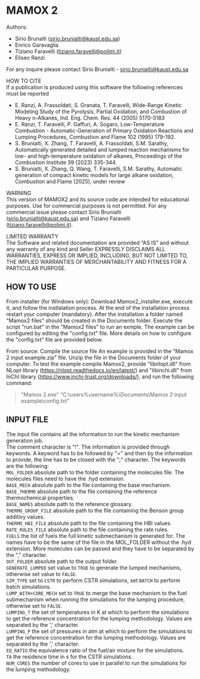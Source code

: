 # MAMOX 2

Authors:
- Sirio Brunalti (sirio.brunialti@kaust.edu.sa)
- Enrico Garavaglia
- Tiziano Faravelli (tiziano.faravelli@polimi.it)
- Eliseo Ranzi
  
For any inquire please contact Sirio Brunialti - sirio.brunialti@kaust.edu.sa

HOW TO CITE  
If a publication is produced using this software the following references must be reported
- E. Ranzi, A. Frassoldati, S. Granata, T. Faravelli, Wide-Range Kinetic Modeling Study of the Pyrolysis, Partial Oxidation, and Combustion of Heavy n-Alkanes, Ind. Eng. Chem. Res. 44 (2005) 5170-5183
- E. Ranzi, T. Faravelli, P. Gaffuri, A. Sogaro, Low-Temperature Combustion - Automatic-Generation of Primary Oxidation Reactions and Lumping Procedures, Combustion and Flame 102 (1995) 179-192.
- S. Brunialti, X. Zhang, T. Faravelli, A. Frassoldati, S.M. Sarathy, Automatically generated detailed and lumped reaction mechanisms for low- and high-temperature oxidation of alkanes, Proceedings of the Combustion Institute 39 (2023) 335-344.
- S. Brunialti, X. Zhang, Q. Wang, T. Faravelli, S.M. Sarathy, Automatic generation of compact kinetic models for large alkane oxidation, Combustion and Flame (2025), under review

WARNING  
This version of MAMOX2 and its source code are intended for educational purposes. Use for commercial purposes is not permitted. For any commercial issue please contact	Sirio Brunialti (sirio.brunialti@kaust.edu.sa) and Tiziano Faravelli (tiziano.faravelli@polimi.it).

LIMITED WARRANTY  
The Software and related documentation are provided “AS IS” and without	any warranty of any kind and Seller EXPRESSLY DISCLAIMS ALL WARRANTIES,	EXPRESS OR IMPLIED, INCLUDING, BUT NOT LIMITED TO, THE IMPLIED WARRANTIES	OF MERCHANTABILITY AND FITNESS FOR A PARTICULAR PURPOSE.

## HOW TO USE
From installer (for Windows only):
Download Mamox2_installer.exe, execute it, and follow the instlalation process. At the end of the installation process restart your computer (mandatory).
After the installation a folder named "Mamox2 files" should be created in the Documents folder.
Execute the script "run.bat" in the "Mamox2 files" to run an exmple. The example can be configured by editing the "config.txt" file. More details on how to configure the "config.txt" file are provided below.

From source:
Compile the source file
An example is provided in the "Mamox 2 input example.zip" file. Unzip the file in the Documents folder of your computer. To test the example compile Mamox2, provide "libnlopt.dll" from NLopt library (https://nlopt.readthedocs.io/en/latest/) and "libinchi.dll" from InChI library (https://www.inchi-trust.org/downloads/), and run the following command:
> "Mamox 2.exe" "C:\users\%username%\Documents\Mamox 2 input example\config.txt"

## INPUT FILE
The input file contains all the information to run the kinetic mechanism generation job.  
The comment character is "!".
The information is provided through keywords. A keyword has to be followed by "=" and then by the information to provide, the line has to be closed with the ";" character.
The keywords are the following:  
`MOL_FOLDER` absolute path to the folder containing the molecules file. The molecules files need to have the .hyd extension.  
`BASE_MECH` absolute path to the file containing the base mechanism.  
`BASE_THERMO` absolute path to the file containing the reference thermochemical properties.  
`BASE_NAMES` absolute path to the reference glossary.  
`THERMO_GROUP_FILE` absolute path to the file containing the Benson group additivy values.  
`THERMO_HBI_FILE` absolute path to the file containing the HBI values.  
`RATE_RULES_FILE` absolute path to the file containing the rate rules.  
`FUELS` the list of fuels the full kinetic submechanism is generated for. The names have to be the same of the file in the MOL_FOLDER without the .hyd extension. More molecules can be passed and they have to be separated by the "," character.  
`OUT_FOLDER` absolute path to the output folder.  
`GENERATE_LUMPED` set value to `TRUE` to generate the lumped mechanisms, otherwise set value to `FALSE`.  
`SIM_TYPE` set to `CSTR` to perform CSTR simulations, set `BATCH` to perform batch simulations.  
`LUMP_WITH+CORE_MECH` set to `TRUE` to merge the base mechanism to the fuel submechanism when running the simulations for the lumping procedure, otherwise set to `FALSE`.  
`LUMPING_T` the set of temperatures in K at which to perform the simulations to get the reference concentration for the lumping methodology. Values are separated by the ',' character.  
`LUMPING_P` the set of pressures in atm at which to perform the simulations to get the reference concentration for the lumping methodology. Values are separated by the ',' character.  
`EQ_RATIO` the equivalence ratio of the fuel/air mixture for the simulations.  
`TA` the residence time in s for the CSTR simulations.  
`NUM_CORES` the number of cores to use in parallel to run the simulations for the lumping methodology.  


